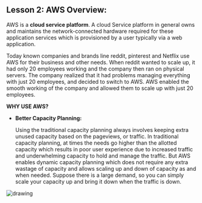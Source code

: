 ## **Lesson 2: AWS Overview:**

AWS is a **cloud service platform**. A cloud Service platform in general owns and maintains the network-connected hardware required for these application services which is provisioned by a user typically via a web application. 

Today known companies and brands line reddit, pinterest and Netflix use AWS for their business and other needs. When reddit wanted to scale up, it had only 20 employees working and the company then ran on physical servers. The company realized that it had problems managing everything with just 20 employees, and decided to switch to AWS. AWS enabled the smooth working of the  company and allowed them to scale up with just 20 employees. 

**WHY USE AWS?**



*   **Better Capacity Planning:**

    Using the traditional capacity planning always involves keeping extra unused capacity based on the pageviews, or traffic. In traditional capacity planning, at times the needs go higher than the allotted capacity which results in poor user experience due to increased traffic and underwhelming capacity to hold and manage the traffic. But AWS enables dynamic capacity planning which does not require any extra wastage of capacity and allows scaling up and down of capacity as and when needed. Suppose there is a large demand, so you can simply scale your capacity up and bring it down when the traffic is down. 

![drawing](https://github.com/josharsh/-learn-AWS-the-OSS-way/blob/master/Resources/capacityplanning.PNG)
